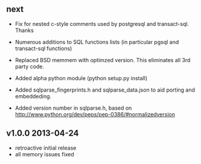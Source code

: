 
next
-----------------

* Fix for nested c-style comments used by postgresql and transact-sql.  Thanks
* Numerous additions to SQL functions lists (in particular pgsql and transact-sql functions)

* Replaced BSD memmem with optimzed version.  This eliminates all 3rd party code.
* Added alpha python module (python setup.py install)
* Added sqlparse_fingerprints.h and sqlparse_data.json to aid porting and embeddeding.
* Added version number in sqlparse.h, based on
  http://www.python.org/dev/peps/pep-0386/#normalizedversion

v1.0.0 2013-04-24
-----------------
* retroactive initial release
* all memory issues fixed

